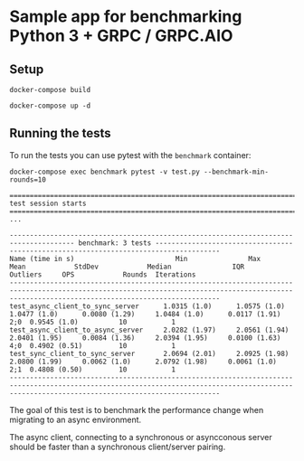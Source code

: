 # Sample app for benchmarking Python 3 + GRPC / GRPC.AIO

## Setup

    docker-compose build

    docker-compose up -d

## Running the tests

To run the tests you can use pytest with the `benchmark` container:

    docker-compose exec benchmark pytest -v test.py --benchmark-min-rounds=10

    ============================================================================================== test session starts ===============================================================================================
    ...
    
    -------------------------------------------------------------------------------------- benchmark: 3 tests --------------------------------------------------------------------------------------
    Name (time in s)                         Min               Max              Mean            StdDev            Median               IQR            Outliers     OPS            Rounds  Iterations
    ------------------------------------------------------------------------------------------------------------------------------------------------------------------------------------------------
    test_async_client_to_sync_server      1.0315 (1.0)      1.0575 (1.0)      1.0477 (1.0)      0.0080 (1.29)     1.0484 (1.0)      0.0117 (1.91)          2;0  0.9545 (1.0)          10           1
    test_async_client_to_async_server     2.0282 (1.97)     2.0561 (1.94)     2.0401 (1.95)     0.0084 (1.36)     2.0394 (1.95)     0.0100 (1.63)          4;0  0.4902 (0.51)         10           1
    test_sync_client_to_sync_server       2.0694 (2.01)     2.0925 (1.98)     2.0800 (1.99)     0.0062 (1.0)      2.0792 (1.98)     0.0061 (1.0)           2;1  0.4808 (0.50)         10           1
    ------------------------------------------------------------------------------------------------------------------------------------------------------------------------------------------------
    
The goal of this test is to benchmark the performance change when migrating to an async environment.

The async client, connecting to a synchronous or asyncconous server should be faster than a synchronous client/server pairing. 